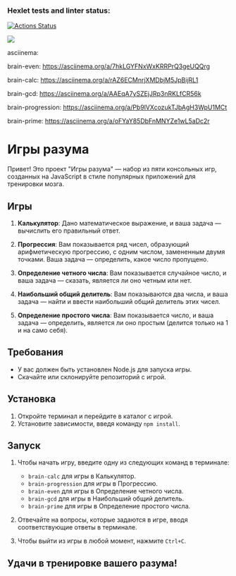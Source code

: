 ### Hexlet tests and linter status:
[![Actions Status](https://github.com/Kogamishinya1995/frontend-project-44/actions/workflows/hexlet-check.yml/badge.svg)](https://github.com/Kogamishinya1995/frontend-project-44/actions)

<a href="https://codeclimate.com/github/Kogamishinya1995/frontend-project-44/maintainability"><img src="https://api.codeclimate.com/v1/badges/2b00b7bc3436b7829ced/maintainability" /></a>

asciinema:

brain-even:
https://asciinema.org/a/7hkLGYFNxWxKRRPrQ3geUQQrg

brain-calc:
https://asciinema.org/a/rAZ6ECMnrjXMDbjM5JpBijRL1

brain-gcd:
https://asciinema.org/a/AAEqA7ySZEjJRp3nRKLfCR56k

brain-progression:
https://asciinema.org/a/Pb9lVXcozukTJbAgH3WpU1MCt

brain-prime:
https://asciinema.org/a/oFYaY85DbFnMNYZe1wL5aDc2r

# Игры разума

Привет! Это проект "Игры разума" — набор из пяти консольных игр, созданных на JavaScript в стиле популярных приложений для тренировки мозга. 

## Игры

1) **Калькулятор**: Дано математическое выражение, и ваша задача — вычислить его правильный ответ.

2) **Прогрессия**: Вам показывается ряд чисел, образующий арифметическую прогрессию, с одним числом, замененным двумя точками. Ваша задача — определить, какое число пропущено.

3) **Определение четного числа**: Вам показывается случайное число, и ваша задача — сказать, является ли оно четным или нет.

4) **Наибольший общий делитель**: Вам показываются два числа, и ваша задача — найти и ввести наибольший общий делитель этих чисел.

5) **Определение простого числа**: Вам показывается число, и ваша задача — определить, является ли оно простым (делится только на 1 и на само себя).

## Требования

- У вас должен быть установлен Node.js для запуска игры.
- Скачайте или склонируйте репозиторий с игрой.

## Установка

1. Откройте терминал и перейдите в каталог с игрой.
2. Установите зависимости, введя команду `npm install`.

## Запуск

1. Чтобы начать игру, введите одну из следующих команд в терминале:
   - `brain-calc` для игры в Калькулятор.
   - `brain-progression` для игры в Прогрессию.
   - `brain-even` для игры в Определение четного числа.
   - `brain-gcd` для игры в Наибольший общий делитель.
   - `brain-prime` для игры в Определение простого числа.

2. Отвечайте на вопросы, которые задаются в игре, вводя соответствующие ответы в терминале.

3. Чтобы выйти из игры в любой момент, нажмите `Ctrl+C`.

## Удачи в тренировке вашего разума!

